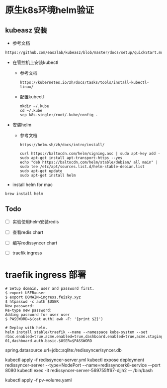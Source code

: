 # 原生k8s环境helm验证

## kubeasz 安装

* 参考文档

```shell
https://github.com/easzlab/kubeasz/blob/master/docs/setup/quickStart.md
```

* 在管控机上安装kubectl
  * 参考文档

    ```shell
    https://kubernetes.io/zh/docs/tasks/tools/install-kubectl-linux/
    ```

  * 配置kubectl

    ```shell
    mkdir ~/.kube
    cd ~/.kube
    scp k8s-single:/root/.kube/config . 
    ```

* 安装helm
  * 参考文档
  
    ```shell
    https://helm.sh/zh/docs/intro/install/
    ```

    ```shell
    curl https://baltocdn.com/helm/signing.asc | sudo apt-key add -
    sudo apt-get install apt-transport-https --yes
    echo "deb https://baltocdn.com/helm/stable/debian/ all main" | sudo tee /etc/apt/sources.list.d/helm-stable-debian.list
    sudo apt-get update
    sudo apt-get install helm
    ```

* install helm for mac

```
brew install helm
```
  

## Todo
- [ ] 实验使用helm安装redis
- [ ] 查看redis chart
- [ ] 编写redissyncer chart
- [ ] traefik ingress


# traefik ingress 部署

```shell
# Setup domain, user and password first.
$ export USER=user
$ export DOMAIN=ingress.feisky.xyz
$ htpasswd -c auth $USER
New password:
Re-type new password:
Adding password for user user
$ PASSWORD=$(cat auth| awk -F: '{print $2}')

# Deploy with helm.
helm install stable/traefik --name --namespace kube-system --set rbac.enabled=true,acme.enabled=true,dashboard.enabled=true,acme.staging=false,acme.email=admin@$DOMAIN,dashboard.domain=ui.$DOMAIN,ssl.enabled=true,acme.challengeType=http-01,dashboard.auth.basic.$USER=$PASSWORD

```


spring.datasource.url=jdbc:sqlite:/redissyncer/syncer.db

kubectl apply -f redissyncer-server.yml
kubectl expose deployment redissyncer-server --type=NodePort --name=redissyncerk8-service --port 8080
kubectl exec -it redissyncer-server-569755ff67-djjh2 -- /bin/bash

kubectl apply -f pv-volume.yaml
